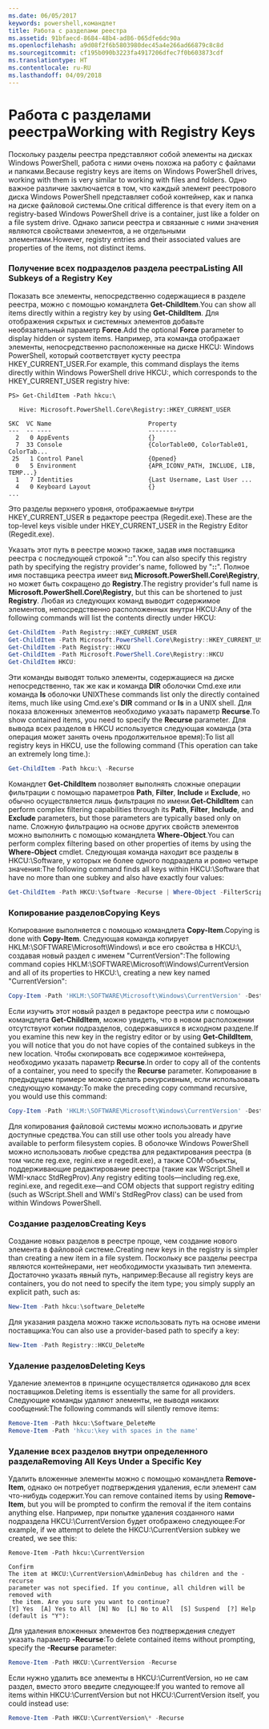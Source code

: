 ```yaml
---
ms.date: 06/05/2017
keywords: powershell,командлет
title: Работа с разделами реестра
ms.assetid: 91bfaecd-8684-48b4-ad86-065dfe6dc90a
ms.openlocfilehash: a9d08f2f6b5803980dec45a4e266ad66879c8c8d
ms.sourcegitcommit: cf195b090b3223fa4917206dfec7f0b603873cdf
ms.translationtype: HT
ms.contentlocale: ru-RU
ms.lasthandoff: 04/09/2018
---
```

# <a name="working-with-registry-keys"></a><span data-ttu-id="549ec-103">Работа с разделами реестра</span><span class="sxs-lookup"><span data-stu-id="549ec-103">Working with Registry Keys</span></span>

<span data-ttu-id="549ec-104">Поскольку разделы реестра представляют собой элементы на дисках Windows PowerShell, работа с ними очень похожа на работу с файлами и папками.</span><span class="sxs-lookup"><span data-stu-id="549ec-104">Because registry keys are items on Windows PowerShell drives, working with them is very similar to working with files and folders.</span></span> <span data-ttu-id="549ec-105">Одно важное различие заключается в том, что каждый элемент реестрового диска Windows PowerShell представляет собой контейнер, как и папка на диске файловой системы.</span><span class="sxs-lookup"><span data-stu-id="549ec-105">One critical difference is that every item on a registry-based Windows PowerShell drive is a container, just like a folder on a file system drive.</span></span> <span data-ttu-id="549ec-106">Однако записи реестра и связанные с ними значения являются свойствами элементов, а не отдельными элементами.</span><span class="sxs-lookup"><span data-stu-id="549ec-106">However, registry entries and their associated values are properties of the items, not distinct items.</span></span>

### <a name="listing-all-subkeys-of-a-registry-key"></a><span data-ttu-id="549ec-107">Получение всех подразделов раздела реестра</span><span class="sxs-lookup"><span data-stu-id="549ec-107">Listing All Subkeys of a Registry Key</span></span>

<span data-ttu-id="549ec-108">Показать все элементы, непосредственно содержащиеся в разделе реестра, можно с помощью командлета **Get-ChildItem**.</span><span class="sxs-lookup"><span data-stu-id="549ec-108">You can show all items directly within a registry key by using **Get-ChildItem**.</span></span> <span data-ttu-id="549ec-109">Для отображения скрытых и системных элементов добавьте необязательный параметр **Force**.</span><span class="sxs-lookup"><span data-stu-id="549ec-109">Add the optional **Force** parameter to display hidden or system items.</span></span> <span data-ttu-id="549ec-110">Например, эта команда отображает элементы, непосредственно расположенные на диске HKCU: Windows PowerShell, который соответствует кусту реестра HKEY_CURRENT_USER.</span><span class="sxs-lookup"><span data-stu-id="549ec-110">For example, this command displays the items directly within Windows PowerShell drive HKCU:, which corresponds to the HKEY_CURRENT_USER registry hive:</span></span>

```
PS> Get-ChildItem -Path hkcu:\

   Hive: Microsoft.PowerShell.Core\Registry::HKEY_CURRENT_USER

SKC  VC Name                           Property
---  -- ----                           --------
  2   0 AppEvents                      {}
  7  33 Console                        {ColorTable00, ColorTable01, ColorTab...
 25   1 Control Panel                  {Opened}
  0   5 Environment                    {APR_ICONV_PATH, INCLUDE, LIB, TEMP...}
  1   7 Identities                     {Last Username, Last User ...
  4   0 Keyboard Layout                {}
...
```

<span data-ttu-id="549ec-111">Это разделы верхнего уровня, отображаемые внутри HKEY_CURRENT_USER в редакторе реестра (Regedit.exe).</span><span class="sxs-lookup"><span data-stu-id="549ec-111">These are the top-level keys visible under HKEY_CURRENT_USER in the Registry Editor (Regedit.exe).</span></span>

<span data-ttu-id="549ec-112">Указать этот путь в реестре можно также, задав имя поставщика реестра с последующей строкой "**::**".</span><span class="sxs-lookup"><span data-stu-id="549ec-112">You can also specify this registry path by specifying the registry provider's name, followed by "**::**".</span></span> <span data-ttu-id="549ec-113">Полное имя поставщика реестра имеет вид **Microsoft.PowerShell.Core\\Registry**, но может быть сокращено до **Registry**.</span><span class="sxs-lookup"><span data-stu-id="549ec-113">The registry provider's full name is **Microsoft.PowerShell.Core\\Registry**, but this can be shortened to just **Registry**.</span></span> <span data-ttu-id="549ec-114">Любая из следующих команд выводит содержимое элементов, непосредственно расположенных внутри HKCU:</span><span class="sxs-lookup"><span data-stu-id="549ec-114">Any of the following commands will list the contents directly under HKCU:</span></span>

```powershell
Get-ChildItem -Path Registry::HKEY_CURRENT_USER
Get-ChildItem -Path Microsoft.PowerShell.Core\Registry::HKEY_CURRENT_USER
Get-ChildItem -Path Registry::HKCU
Get-ChildItem -Path Microsoft.PowerShell.Core\Registry::HKCU
Get-ChildItem HKCU:
```

<span data-ttu-id="549ec-115">Эти команды выводят только элементы, содержащиеся на диске непосредственно, так же как и команда **DIR** оболочки Cmd.exe или команда **ls** оболочки UNIX</span><span class="sxs-lookup"><span data-stu-id="549ec-115">These commands list only the directly contained items, much like using Cmd.exe's **DIR** command or **ls** in a UNIX shell.</span></span> <span data-ttu-id="549ec-116">Для показа вложенных элементов необходимо указать параметр **Recurse**.</span><span class="sxs-lookup"><span data-stu-id="549ec-116">To show contained items, you need to specify the **Recurse** parameter.</span></span> <span data-ttu-id="549ec-117">Для вывода всех разделов в HKCU используется следующая команда (эта операция может занять очень продолжительное время):</span><span class="sxs-lookup"><span data-stu-id="549ec-117">To list all registry keys in HKCU, use the following command (This operation can take an extremely long time.):</span></span>

```powershell
Get-ChildItem -Path hkcu:\ -Recurse
```

<span data-ttu-id="549ec-118">Командлет **Get-ChildItem** позволяет выполнять сложные операции фильтрации с помощью параметров **Path**, **Filter**, **Include** и **Exclude**, но обычно осуществляется лишь фильтрация по имени.</span><span class="sxs-lookup"><span data-stu-id="549ec-118">**Get-ChildItem** can perform complex filtering capabilities through its **Path**, **Filter**, **Include**, and **Exclude** parameters, but those parameters are typically based only on name.</span></span> <span data-ttu-id="549ec-119">Сложную фильтрацию на основе других свойств элементов можно выполнить с помощью командлета **Where-Object**.</span><span class="sxs-lookup"><span data-stu-id="549ec-119">You can perform complex filtering based on other properties of items by using the **Where-Object** cmdlet.</span></span> <span data-ttu-id="549ec-120">Следующая команда находит все разделы в HKCU:\\Software, у которых не более одного подраздела и ровно четыре значения:</span><span class="sxs-lookup"><span data-stu-id="549ec-120">The following command finds all keys within HKCU:\\Software that have no more than one subkey and also have exactly four values:</span></span>

```powershell
Get-ChildItem -Path HKCU:\Software -Recurse | Where-Object -FilterScript {($_.SubKeyCount -le 1) -and ($_.ValueCount -eq 4) }
```

### <a name="copying-keys"></a><span data-ttu-id="549ec-121">Копирование разделов</span><span class="sxs-lookup"><span data-stu-id="549ec-121">Copying Keys</span></span>

<span data-ttu-id="549ec-122">Копирование выполняется с помощью командлета **Copy-Item**.</span><span class="sxs-lookup"><span data-stu-id="549ec-122">Copying is done with **Copy-Item**.</span></span> <span data-ttu-id="549ec-123">Следующая команда копирует HKLM:\\SOFTWARE\\Microsoft\\Windows\\ и все его свойства в HKCU:\\, создавая новый раздел с именем "CurrentVersion":</span><span class="sxs-lookup"><span data-stu-id="549ec-123">The following command copies HKLM:\\SOFTWARE\\Microsoft\\Windows\\CurrentVersion and all of its properties to HKCU:\\, creating a new key named "CurrentVersion":</span></span>

```powershell
Copy-Item -Path 'HKLM:\SOFTWARE\Microsoft\Windows\CurrentVersion' -Destination hkcu:
```

<span data-ttu-id="549ec-124">Если изучить этот новый раздел в редакторе реестра или с помощью командлета **Get-ChildItem**, можно увидеть, что в новом расположении отсутствуют копии подразделов, содержавшихся в исходном разделе.</span><span class="sxs-lookup"><span data-stu-id="549ec-124">If you examine this new key in the registry editor or by using **Get-ChildItem**, you will notice that you do not have copies of the contained subkeys in the new location.</span></span> <span data-ttu-id="549ec-125">Чтобы скопировать все содержимое контейнера, необходимо указать параметр **Recurse**.</span><span class="sxs-lookup"><span data-stu-id="549ec-125">In order to copy all of the contents of a container, you need to specify the **Recurse** parameter.</span></span> <span data-ttu-id="549ec-126">Копирование в предыдущем примере можно сделать рекурсивным, если использовать следующую команду:</span><span class="sxs-lookup"><span data-stu-id="549ec-126">To make the preceding copy command recursive, you would use this command:</span></span>

```powershell
Copy-Item -Path 'HKLM:\SOFTWARE\Microsoft\Windows\CurrentVersion' -Destination hkcu: -Recurse
```

<span data-ttu-id="549ec-127">Для копирования файловой системы можно использовать и другие доступные средства.</span><span class="sxs-lookup"><span data-stu-id="549ec-127">You can still use other tools you already have available to perform filesystem copies.</span></span> <span data-ttu-id="549ec-128">В оболочке Windows PowerShell можно использовать любые средства для редактирования реестра (в том числе reg.exe, regini.exe и regedit.exe), а также COM-объекты, поддерживающие редактирование реестра (такие как WScript.Shell и WMI-класс StdRegProv).</span><span class="sxs-lookup"><span data-stu-id="549ec-128">Any registry editing tools—including reg.exe, regini.exe, and regedit.exe—and COM objects that support registry editing (such as WScript.Shell and WMI's StdRegProv class) can be used from within Windows PowerShell.</span></span>

### <a name="creating-keys"></a><span data-ttu-id="549ec-129">Создание разделов</span><span class="sxs-lookup"><span data-stu-id="549ec-129">Creating Keys</span></span>

<span data-ttu-id="549ec-130">Создание новых разделов в реестре проще, чем создание нового элемента в файловой системе.</span><span class="sxs-lookup"><span data-stu-id="549ec-130">Creating new keys in the registry is simpler than creating a new item in a file system.</span></span> <span data-ttu-id="549ec-131">Поскольку все разделы реестра являются контейнерами, нет необходимости указывать тип элемента. Достаточно указать явный путь, например:</span><span class="sxs-lookup"><span data-stu-id="549ec-131">Because all registry keys are containers, you do not need to specify the item type; you simply supply an explicit path, such as:</span></span>

```powershell
New-Item -Path hkcu:\software_DeleteMe
```

<span data-ttu-id="549ec-132">Для указания раздела можно также использовать путь на основе имени поставщика:</span><span class="sxs-lookup"><span data-stu-id="549ec-132">You can also use a provider-based path to specify a key:</span></span>

```powershell
New-Item -Path Registry::HKCU_DeleteMe
```

### <a name="deleting-keys"></a><span data-ttu-id="549ec-133">Удаление разделов</span><span class="sxs-lookup"><span data-stu-id="549ec-133">Deleting Keys</span></span>

<span data-ttu-id="549ec-134">Удаление элементов в принципе осуществляется одинаково для всех поставщиков.</span><span class="sxs-lookup"><span data-stu-id="549ec-134">Deleting items is essentially the same for all providers.</span></span> <span data-ttu-id="549ec-135">Следующие команды удаляют элементы, не выводя никаких сообщений:</span><span class="sxs-lookup"><span data-stu-id="549ec-135">The following commands will silently remove items:</span></span>

```powershell
Remove-Item -Path hkcu:\Software_DeleteMe
Remove-Item -Path 'hkcu:\key with spaces in the name'
```

### <a name="removing-all-keys-under-a-specific-key"></a><span data-ttu-id="549ec-136">Удаление всех разделов внутри определенного раздела</span><span class="sxs-lookup"><span data-stu-id="549ec-136">Removing All Keys Under a Specific Key</span></span>

<span data-ttu-id="549ec-137">Удалить вложенные элементы можно с помощью командлета **Remove-Item**, однако он потребует подтверждения удаления, если элемент сам что-нибудь содержит.</span><span class="sxs-lookup"><span data-stu-id="549ec-137">You can remove contained items by using **Remove-Item**, but you will be prompted to confirm the removal if the item contains anything else.</span></span> <span data-ttu-id="549ec-138">Например, при попытке удаления созданного нами подраздела HKCU:\\CurrentVersion будет отображено следующее:</span><span class="sxs-lookup"><span data-stu-id="549ec-138">For example, if we attempt to delete the HKCU:\\CurrentVersion subkey we created, we see this:</span></span>

```
Remove-Item -Path hkcu:\CurrentVersion

Confirm
The item at HKCU:\CurrentVersion\AdminDebug has children and the -recurse
parameter was not specified. If you continue, all children will be removed with
 the item. Are you sure you want to continue?
[Y] Yes  [A] Yes to All  [N] No  [L] No to All  [S] Suspend  [?] Help
(default is "Y"):
```

<span data-ttu-id="549ec-139">Для удаления вложенных элементов без подтверждения следует указать параметр **-Recurse**:</span><span class="sxs-lookup"><span data-stu-id="549ec-139">To delete contained items without prompting, specify the **-Recurse** parameter:</span></span>

```powershell
Remove-Item -Path HKCU:\CurrentVersion -Recurse
```

<span data-ttu-id="549ec-140">Если нужно удалить все элементы в HKCU:\\CurrentVersion, но не сам раздел, вместо этого введите следующее:</span><span class="sxs-lookup"><span data-stu-id="549ec-140">If you wanted to remove all items within HKCU:\\CurrentVersion but not HKCU:\\CurrentVersion itself, you could instead use:</span></span>

```powershell
Remove-Item -Path HKCU:\CurrentVersion\* -Recurse
```